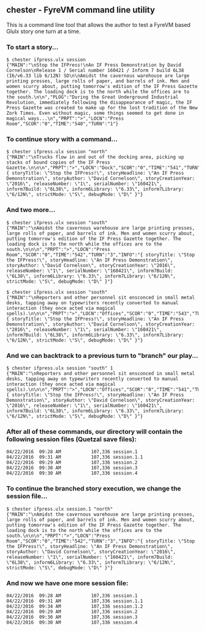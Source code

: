 ## chester - FyreVM command line utility

This is a command line tool that allows the author to test a FyreVM based Glulx story one turn at a time.

### To start a story...

    $ chester ifpress.ulx session
    {"MAIN":"\nStop the IFPress!\nAn IF Press Demonstration by David Cornelson\nRelease 1 / Serial number 160421 / Inform 7 build 6L38 (I6/v6.33 lib 6/12N) SD\n\nAmidst the cavernous warehouse are large printing presses, large rolls of paper, and barrels of ink. Men and women scurry about, putting tomorrow's edition of the IF Press Gazette together. The loading dock is to the north while the offices are to the south.\n\n","PLOG":"During the Great Underground Industrial Revolution, immediately following the disappearance of magic, the IF Press Gazette was created to make up for the lost tradition of the New Zork Times. Even without magic, some things seemed to get done in magical ways...\n","PRPT":">","LOCN":"Press Room","SCOR":"0","TIME":"540","TURN":"1"}
    
### To continue story with a command...

    $ chester ifpress.ulx session "north"
    {"MAIN":"\nTrucks flow in and out of the docking area, picking up stacks of bound copies of the IF Press Gazette.\n\n\n","PRPT":">","LOCN":"Dock","SCOR":"0","TIME":"541","TURN":"2","INFO":"{ storyTitle: \"Stop the IFPress!\", storyHeadline: \"An IF Press Demonstration\", storyAuthor: \"David Cornelson\", storyCreationYear: \"2016\", releaseNumber: \"1\", serialNumber: \"160421\", inform7Build: \"6L38\", inform6Library: \"6.33\", inform7Library: \"6/12N\", strictMode: \"S\", debugMode: \"D\" }"}

### And two more...

    $ chester ifpress.ulx session "south"
    {"MAIN":"\nAmidst the cavernous warehouse are large printing presses, large rolls of paper, and barrels of ink. Men and women scurry about, putting tomorrow's edition of the IF Press Gazette together. The loading dock is to the north while the offices are to the south.\n\n\n","PRPT":">","LOCN":"Press Room","SCOR":"0","TIME":"542","TURN":"3","INFO":"{ storyTitle: \"Stop the IFPress!\", storyHeadline: \"An IF Press Demonstration\", storyAuthor: \"David Cornelson\", storyCreationYear: \"2016\", releaseNumber: \"1\", serialNumber: \"160421\", inform7Build: \"6L38\", inform6Library: \"6.33\", inform7Library: \"6/12N\", strictMode: \"S\", debugMode: \"D\" }"}

    $ chester ifpress.ulx session "south"
    {"MAIN":"\nReporters and other personnel sit ensconced in small metal desks, tapping away on typewriters recently converted to manual interaction (they once acted via magical spells).\n\n\n","PRPT":">","LOCN":"Offices","SCOR":"0","TIME":"543","TURN":"4","INFO":"{ storyTitle: \"Stop the IFPress!\", storyHeadline: \"An IF Press Demonstration\", storyAuthor: \"David Cornelson\", storyCreationYear: \"2016\", releaseNumber: \"1\", serialNumber: \"160421\", inform7Build: \"6L38\", inform6Library: \"6.33\", inform7Library: \"6/12N\", strictMode: \"S\", debugMode: \"D\" }"}
    
### And we can backtrack to a previous turn to "branch" our play...

    $ chester ifpress.ulx session "south" 1
    {"MAIN":"\nReporters and other personnel sit ensconced in small metal desks, tapping away on typewriters recently converted to manual interaction (they once acted via magical spells).\n\n\n","PRPT":">","LOCN":"Offices","SCOR":"0","TIME":"541","TURN":"2","INFO":"{ storyTitle: \"Stop the IFPress!\", storyHeadline: \"An IF Press Demonstration\", storyAuthor: \"David Cornelson\", storyCreationYear: \"2016\", releaseNumber: \"1\", serialNumber: \"160421\", inform7Build: \"6L38\", inform6Library: \"6.33\", inform7Library: \"6/12N\", strictMode: \"S\", debugMode: \"D\" }"}
    
### After all of these commands, our directory will contain the following session files (Quetzal save files):

    04/22/2016  09:28 AM           107,336 session.1
    04/22/2016  09:31 AM           107,336 session.1.1
    04/22/2016  09:29 AM           107,336 session.2
    04/22/2016  09:30 AM           107,336 session.3
    04/22/2016  09:30 AM           107,336 session.4

### To continue the branched story execution, we change the session file...

    $ chester ifpress.ulx session.1 "north"
    {"MAIN":"\nAmidst the cavernous warehouse are large printing presses, large rolls of paper, and barrels of ink. Men and women scurry about, putting tomorrow's edition of the IF Press Gazette together. The loading dock is to the north while the offices are to the south.\n\n\n","PRPT":">","LOCN":"Press Room","SCOR":"0","TIME":"542","TURN":"3","INFO":"{ storyTitle: \"Stop the IFPress!\", storyHeadline: \"An IF Press Demonstration\", storyAuthor: \"David Cornelson\", storyCreationYear: \"2016\", releaseNumber: \"1\", serialNumber: \"160421\", inform7Build: \"6L38\", inform6Library: \"6.33\", inform7Library: \"6/12N\", strictMode: \"S\", debugMode: \"D\" }"}
    
### And now we have one more session file:

    04/22/2016  09:28 AM           107,336 session.1
    04/22/2016  09:31 AM           107,336 session.1.1
    04/22/2016  09:34 AM           107,336 session.1.2
    04/22/2016  09:29 AM           107,336 session.2
    04/22/2016  09:30 AM           107,336 session.3
    04/22/2016  09:30 AM           107,336 session.4

